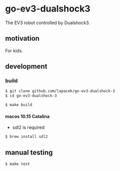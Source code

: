 # go-ev3-dualshock3

The EV3 robot controlled by Dualshock3.

## motivation

For kids.

## development

### build

```bash
$ git clone github.com/lapacek/go-ev3-dualshock-3
$ cd go-ev3-dualshock-3
```

```bash
$ make build
```

#### macos 10.15 Catalina

* sdl2 is required

```bash
$ brew install sdl2
```

## manual testing

```bash
$ make test
```

